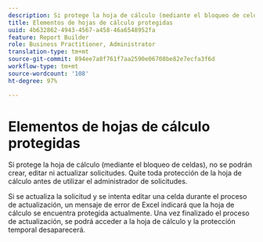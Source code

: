 ```yaml
---
description: Si protege la hoja de cálculo (mediante el bloqueo de celdas), no se podrán crear, editar ni actualizar solicitudes. Quite toda protección de la hoja de cálculo antes de utilizar el administrador de solicitudes.
title: Elementos de hojas de cálculo protegidas
uuid: 4b632862-4943-4567-a458-46a6548952fa
feature: Report Builder
role: Business Practitioner, Administrator
translation-type: tm+mt
source-git-commit: 894ee7a8f761f7aa2590e06708be82e7ecfa3f6d
workflow-type: tm+mt
source-wordcount: '108'
ht-degree: 97%

---
```



# Elementos de hojas de cálculo protegidas

Si protege la hoja de cálculo (mediante el bloqueo de celdas), no se podrán crear, editar ni actualizar solicitudes. Quite toda protección de la hoja de cálculo antes de utilizar el administrador de solicitudes.

Si se actualiza la solicitud y se intenta editar una celda durante el proceso de actualización, un mensaje de error de Excel indicará que la hoja de cálculo se encuentra protegida actualmente. Una vez finalizado el proceso de actualización, se podrá acceder a la hoja de cálculo y la protección temporal desaparecerá.
